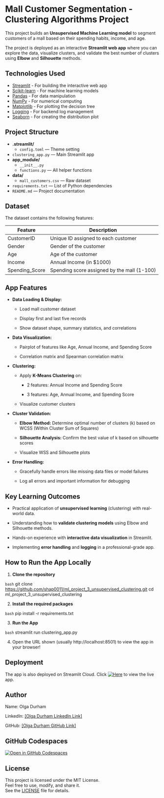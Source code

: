 # Mall Customer Segmentation - Clustering Algorithms Project 

This project builds an **Unsupervised Machine Learning model** to segment customers of a mall based on their spending habits, income, and age.

The project is deployed as an interactive **Streamlit web app** where you can explore the data, visualize clusters, and validate the best number of clusters using **Elbow** and **Silhouette** methods.

## Technologies Used

- [Streamlit](https://streamlit.io/) - For building the interactive web app
- [Scikit-learn](https://scikit-learn.org/) - For machine learning models
- [Pandas](https://pandas.pydata.org/) - For data manipulation
- [NumPy](https://numpy.org/) - For numerical computing
- [Matplotlib](https://matplotlib.org/) - For plotting the decision tree
- [Logging](https://docs.python.org/3/library/logging.html) - For backend log management
- [Seaborn](https://seaborn.pydata.org/) - For creating the distribution plot

## Project Structure

- **.streamlit/**
  - `config.toml` — Theme setting
- `clustering_app.py` — Main Streamlit app
- **app_module/**
  - `__init__.py`
  - `functions.py` — All helper functions
- **data/**
  - `mall_customers.csv` — Raw dataset
- `requirements.txt` — List of Python dependencies
- `README.md` — Project documentation

## Dataset
The dataset contains the following features:

| Feature	      | Description                                  |
|-----------------|----------------------------------------------|
| CustomerID	  | Unique ID assigned to each customer          |
| Gender	      | Gender of the customer                       |
| Age	          | Age of the customer                          |
| Income	      | Annual Income (in $1000)                     |
| Spending_Score  | Spending score assigned by the mall (1-100)  |

## App Features
- **Data Loading & Display:**

    - Load mall customer dataset

    - Display first and last five records

    - Show dataset shape, summary statistics, and correlations

- **Data Visualization:**

    - Pairplot of features like Age, Annual Income, and Spending Score

    - Correlation matrix and Spearman correlation matrix

- **Clustering:**

    - Apply **K-Means Clustering** on:

        - 2 features: Annual Income and Spending Score

        - 3 features: Age, Annual Income, and Spending Score

    - Visualize customer clusters

- **Cluster Validation:**

    - **Elbow Method:** Determine optimal number of clusters (k) based on WCSS (Within Cluster Sum of Squares)

    - **Silhouette Analysis:** Confirm the best value of k based on silhouette scores

    - Visualize WSS and Silhouette plots

- **Error Handling:**

    - Gracefully handle errors like missing data files or model failures

    - Log all errors and important information for debugging

## Key Learning Outcomes

- Practical application of **unsupervised learning** (clustering) with real-world data.

- Understanding how to **validate clustering models** using Elbow and Silhouette methods.

- Hands-on experience with **interactive data visualization** in Streamlit.

- Implementing **error handling** and **logging** in a professional-grade app.

## How to Run the App Locally

1. **Clone the repository**

```bash```
git clone https://github.com/shap0011/ml_project_3_unsupervised_clustering.git
cd ml_project_3_unsupervised_clustering

2. **Install the required packages**

```bash```
    pip install -r requirements.txt

3. **Run the App**

```bash```
streamlit run clustering_app.py

4. Open the URL shown (usually http://localhost:8501) to view the app in your browser!

## Deployment
The app is also deployed on Streamlit Cloud.
Click [![Here](https://static.streamlit.io/badges/streamlit_badge_black_white.svg)](https://x8978qbprdndxg9bcq9wqk.streamlit.app/) to view the live app.

## Author
Name: Olga Durham

LinkedIn: [\[Olga Durham LinkedIn Link\]](https://www.linkedin.com/in/olga-durham/)

GitHub: [\[Olga Durham GitHub Link\]](https://github.com/shap0011)


## GitHub Codespaces

[![Open in GitHub Codespaces](https://github.com/codespaces/badge.svg)](https://miniature-space-yodel-r679jjj44jw3pq44.github.dev/)

## License

This project is licensed under the MIT License.  
Feel free to use, modify, and share it.  
See the [LICENSE](./LICENSE) file for details.